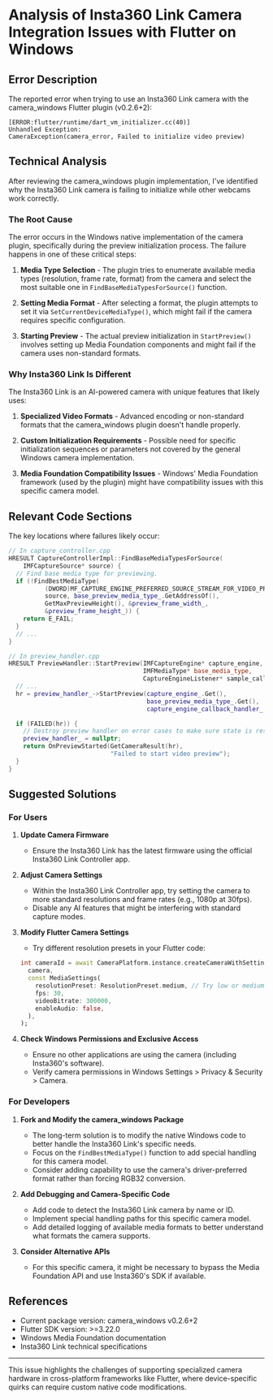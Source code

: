 # Analysis of Insta360 Link Camera Integration Issues with Flutter on Windows

## Error Description
The reported error when trying to use an Insta360 Link camera with the camera_windows Flutter plugin (v0.2.6+2):

```
[ERROR:flutter/runtime/dart_vm_initializer.cc(40)]
Unhandled Exception:
CameraException(camera_error, Failed to initialize video preview)
```

## Technical Analysis

After reviewing the camera_windows plugin implementation, I've identified why the Insta360 Link camera is failing to initialize while other webcams work correctly.

### The Root Cause

The error occurs in the Windows native implementation of the camera plugin, specifically during the preview initialization process. The failure happens in one of these critical steps:

1. **Media Type Selection** - The plugin tries to enumerate available media types (resolution, frame rate, format) from the camera and select the most suitable one in `FindBaseMediaTypesForSource()` function.

2. **Setting Media Format** - After selecting a format, the plugin attempts to set it via `SetCurrentDeviceMediaType()`, which might fail if the camera requires specific configuration.

3. **Starting Preview** - The actual preview initialization in `StartPreview()` involves setting up Media Foundation components and might fail if the camera uses non-standard formats.

### Why Insta360 Link Is Different

The Insta360 Link is an AI-powered camera with unique features that likely uses:

1. **Specialized Video Formats** - Advanced encoding or non-standard formats that the camera_windows plugin doesn't handle properly.

2. **Custom Initialization Requirements** - Possible need for specific initialization sequences or parameters not covered by the general Windows camera implementation.

3. **Media Foundation Compatibility Issues** - Windows' Media Foundation framework (used by the plugin) might have compatibility issues with this specific camera model.

## Relevant Code Sections

The key locations where failures likely occur:

```cpp
// In capture_controller.cpp
HRESULT CaptureControllerImpl::FindBaseMediaTypesForSource(
    IMFCaptureSource* source) {
  // Find base media type for previewing.
  if (!FindBestMediaType(
          (DWORD)MF_CAPTURE_ENGINE_PREFERRED_SOURCE_STREAM_FOR_VIDEO_PREVIEW,
          source, base_preview_media_type_.GetAddressOf(),
          GetMaxPreviewHeight(), &preview_frame_width_,
          &preview_frame_height_)) {
    return E_FAIL;
  }
  // ...
}
```

```cpp
// In preview_handler.cpp
HRESULT PreviewHandler::StartPreview(IMFCaptureEngine* capture_engine,
                                     IMFMediaType* base_media_type,
                                     CaptureEngineListener* sample_callback) {
  // ...
  hr = preview_handler_->StartPreview(capture_engine_.Get(),
                                      base_preview_media_type_.Get(),
                                      capture_engine_callback_handler_.Get());

  if (FAILED(hr)) {
    // Destroy preview handler on error cases to make sure state is resetted.
    preview_handler_ = nullptr;
    return OnPreviewStarted(GetCameraResult(hr),
                            "Failed to start video preview");
  }
}
```

## Suggested Solutions

### For Users

1. **Update Camera Firmware**
   - Ensure the Insta360 Link has the latest firmware using the official Insta360 Link Controller app.

2. **Adjust Camera Settings**
   - Within the Insta360 Link Controller app, try setting the camera to more standard resolutions and frame rates (e.g., 1080p at 30fps).
   - Disable any AI features that might be interfering with standard capture modes.

3. **Modify Flutter Camera Settings**
   - Try different resolution presets in your Flutter code:
   ```dart
   int cameraId = await CameraPlatform.instance.createCameraWithSettings(
     camera,
     const MediaSettings(
       resolutionPreset: ResolutionPreset.medium, // Try low or medium
       fps: 30,
       videoBitrate: 300000,
       enableAudio: false,
     ),
   );
   ```

4. **Check Windows Permissions and Exclusive Access**
   - Ensure no other applications are using the camera (including Insta360's software).
   - Verify camera permissions in Windows Settings > Privacy & Security > Camera.
   
### For Developers

1. **Fork and Modify the camera_windows Package**
   - The long-term solution is to modify the native Windows code to better handle the Insta360 Link's specific needs.
   - Focus on the `FindBestMediaType()` function to add special handling for this camera model.
   - Consider adding capability to use the camera's driver-preferred format rather than forcing RGB32 conversion.

2. **Add Debugging and Camera-Specific Code**
   - Add code to detect the Insta360 Link camera by name or ID.
   - Implement special handling paths for this specific camera model.
   - Add detailed logging of available media formats to better understand what formats the camera supports.

3. **Consider Alternative APIs**
   - For this specific camera, it might be necessary to bypass the Media Foundation API and use Insta360's SDK if available.

## References

- Current package version: camera_windows v0.2.6+2
- Flutter SDK version: >=3.22.0
- Windows Media Foundation documentation
- Insta360 Link technical specifications

---

This issue highlights the challenges of supporting specialized camera hardware in cross-platform frameworks like Flutter, where device-specific quirks can require custom native code modifications. 
